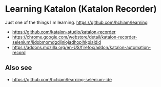 # Learning Katalon (Katalon Recorder)

Just one of the things I'm learning. <https://github.com/hchiam/learning>

- <https://github.com/katalon-studio/katalon-recorder>
- <https://chrome.google.com/webstore/detail/katalon-recorder-selenium/ljdobmomdgdljniojadhoplhkpialdid>
- <https://addons.mozilla.org/en-US/firefox/addon/katalon-automation-record>

## Also see

- <https://github.com/hchiam/learning-selenium-ide>
